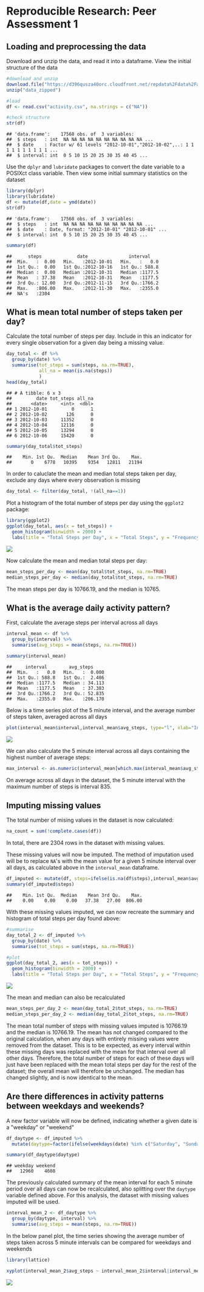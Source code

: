 # Reproducible Research: Peer Assessment 1


## Loading and preprocessing the data
Download and unzip the data, and read it into a dataframe.  View the initial structure of the data

```r
#download and unzip
download.file("https://d396qusza40orc.cloudfront.net/repdata%2Fdata%2Factivity.zip", destfile = "data_zipped")
unzip("data_zipped")

#load
df <- read.csv("activity.csv", na.strings = c("NA"))

#check structure
str(df)
```

```
## 'data.frame':	17568 obs. of  3 variables:
##  $ steps   : int  NA NA NA NA NA NA NA NA NA NA ...
##  $ date    : Factor w/ 61 levels "2012-10-01","2012-10-02",..: 1 1 1 1 1 1 1 1 1 1 ...
##  $ interval: int  0 5 10 15 20 25 30 35 40 45 ...
```
  
Use the `dplyr` and `lubridate` packages to convert the date variable to a POSIXct class variable.  Then view some initial summary statistics on the dataset


```r
library(dplyr)
library(lubridate)
df <- mutate(df,date = ymd(date))
str(df)
```

```
## 'data.frame':	17568 obs. of  3 variables:
##  $ steps   : int  NA NA NA NA NA NA NA NA NA NA ...
##  $ date    : Date, format: "2012-10-01" "2012-10-01" ...
##  $ interval: int  0 5 10 15 20 25 30 35 40 45 ...
```

```r
summary(df)
```

```
##      steps             date               interval     
##  Min.   :  0.00   Min.   :2012-10-01   Min.   :   0.0  
##  1st Qu.:  0.00   1st Qu.:2012-10-16   1st Qu.: 588.8  
##  Median :  0.00   Median :2012-10-31   Median :1177.5  
##  Mean   : 37.38   Mean   :2012-10-31   Mean   :1177.5  
##  3rd Qu.: 12.00   3rd Qu.:2012-11-15   3rd Qu.:1766.2  
##  Max.   :806.00   Max.   :2012-11-30   Max.   :2355.0  
##  NA's   :2304
```
## What is mean total number of steps taken per day?
Calculate the total number of steps per day.  Include in this an indicator for every single observation for a given day being a missing value.

```r
day_total <- df %>%
  group_by(date) %>%
  summarise(tot_steps = sum(steps, na.rm=TRUE),
            all_na = mean(is.na(steps))
            ) 
head(day_total)
```

```
## # A tibble: 6 x 3
##         date tot_steps all_na
##       <date>     <int>  <dbl>
## 1 2012-10-01         0      1
## 2 2012-10-02       126      0
## 3 2012-10-03     11352      0
## 4 2012-10-04     12116      0
## 5 2012-10-05     13294      0
## 6 2012-10-06     15420      0
```

```r
summary(day_total$tot_steps)
```

```
##    Min. 1st Qu.  Median    Mean 3rd Qu.    Max. 
##       0    6778   10395    9354   12811   21194
```
  In order to caluclate the mean and median total steps taken per day, exclude any days where every observation is missing

```r
day_total <- filter(day_total, !(all_na==1))
```


Plot a histogram of the total number of steps per day using the `ggplot2` package:

```r
library(ggplot2)
ggplot(day_total, aes(x = tot_steps)) +
  geom_histogram(binwidth = 2000) +
  labs(title = "Total Steps per Day", x = "Total Steps", y = "Frequency")
```

![](PA1_template_files/figure-html/hist1-1.png)<!-- -->


Now calculate the mean and median total steps per day:

```r
mean_steps_per_day <- mean(day_total$tot_steps, na.rm=TRUE)
median_steps_per_day <- median(day_total$tot_steps, na.rm=TRUE)
```

The mean steps per day is 10766.19, and the median is 10765.

## What is the average daily activity pattern?


First, calculate the average steps per interval across all days

```r
interval_mean <- df %>%
  group_by(interval) %>%
  summarise(avg_steps = mean(steps, na.rm=TRUE))

summary(interval_mean)
```

```
##     interval        avg_steps      
##  Min.   :   0.0   Min.   :  0.000  
##  1st Qu.: 588.8   1st Qu.:  2.486  
##  Median :1177.5   Median : 34.113  
##  Mean   :1177.5   Mean   : 37.383  
##  3rd Qu.:1766.2   3rd Qu.: 52.835  
##  Max.   :2355.0   Max.   :206.170
```

Below is a time series plot of the 5 minute interval, and the average number of steps taken, averaged across all days


```r
plot(interval_mean$interval,interval_mean$avg_steps, type="l", xlab="Interval", ylab="Number of Steps",main="Average Number of Steps per Day by Interval")
```

![](PA1_template_files/figure-html/unnamed-chunk-7-1.png)<!-- -->


We can also calculate the 5 minute interval across all days containing the highest number of average steps:

```r
max_interval <- as.numeric(interval_mean[which.max(interval_mean$avg_steps),1])
```

On average across all days in the dataset, the 5 minute interval with the maximum number of steps is interval 835.


## Imputing missing values
The total number of mising values in the dataset is now calculated:

```r
na_count = sum(!complete.cases(df))
```

In total, there are 2304 rows in the dataset with missing values.


These missing values will now be imputed.  The method of imputation used will be to replace `NA`'s with the mean value for a given 5 minute interval over all days, as calculated above in the `interval_mean` dataframe.

```r
df_imputed <- mutate(df, steps=ifelse(is.na(df$steps),interval_mean$avg_steps[match(df$interval, interval_mean$interval)],df$steps))
summary(df_imputed$steps)
```

```
##    Min. 1st Qu.  Median    Mean 3rd Qu.    Max. 
##    0.00    0.00    0.00   37.38   27.00  806.00
```


With these missing values imputed, we can now recreate the summary and histogram of total steps per day found above:


```r
#summarise
day_total_2 <- df_imputed %>%
  group_by(date) %>%
  summarise(tot_steps = sum(steps, na.rm=TRUE))

#plot
ggplot(day_total_2, aes(x = tot_steps)) +
  geom_histogram(binwidth = 2000) +
  labs(title = "Total Steps per Day", x = "Total Steps", y = "Frequency")
```

![](PA1_template_files/figure-html/unnamed-chunk-11-1.png)<!-- -->



The mean and median can also be recalculated

```r
mean_steps_per_day_2 <- mean(day_total_2$tot_steps, na.rm=TRUE)
median_steps_per_day_2 <- median(day_total_2$tot_steps, na.rm=TRUE)
```


The mean total number of steps with missing values imputed is 10766.19 and the median is 10766.19.  The mean has not changed compared to the original calculation, when any days with entirely missing values were removed from the dataset.  This is to be expected, as every interval within these missing days was replaced with the mean for that interval over all other days.  Therefore, the total number of steps for each of these days will just have been replaced with the mean total steps per day for the rest of the dataset; the overall mean will therefore be unchanged.  The median has changed slightly, and is now identical to the mean.


## Are there differences in activity patterns between weekdays and weekends?
A new factor variable will now be defined, indicating whether a given date is a "weekday" or "weekend"


```r
df_daytype <- df_imputed %>%
  mutate(daytype=factor(ifelse(weekdays(date) %in% c("Saturday", "Sunday"),"weekend", "weekday")))

summary(df_daytype$daytype)
```

```
## weekday weekend 
##   12960    4608
```


The previously calculated summary of the mean interval for each 5 minute period over all days can now be recalculated, also splitting over the `daytype` variable defined above.  For this analysis, the dataset with missing values imputed will be used.


```r
interval_mean_2 <- df_daytype %>%
  group_by(daytype, interval) %>%
  summarise(avg_steps = mean(steps, na.rm=TRUE))
```

In the below panel plot, the time series showing the average number of steps taken across 5 minute intervals can be compared for weekdays and weekends


```r
library(lattice)

xyplot(interval_mean_2$avg_steps ~ interval_mean_2$interval|interval_mean_2$daytype, type="l", xlab="Interval", ylab="Number of Steps", main="Average Number of Steps per Day by Interval",layout=c(1,2))
```

![](PA1_template_files/figure-html/unnamed-chunk-15-1.png)<!-- -->
